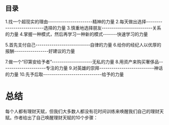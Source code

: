 ## 目录
1.找一个超现实的理由----------------------精神的力量
2.每天做出选择---------------------------选择的力量
3.慎重地选择朋友-------------------------关系的力量
4.掌握一种模式，然后再学习一种新的模式-------快速学习的力量

5.首先支付自己---------------------------自律的力量
6.给你的经纪人以优厚的报酬-----------------好建议的力量

7.做一个“印第安给予者”--------------------无私的力量
8.用资产来购买奢侈品----------------------专注的力量
9.对英雄的崇拜---------------------------神话的力量
10.先予后取-----------------------------给予的力量


# 总结
每个人都有理财天赋，但我们大多数人都没有花时间训练来唤醒我们自己的理财天赋。作者给出了自己唤醒理财天赋的10个步骤：
